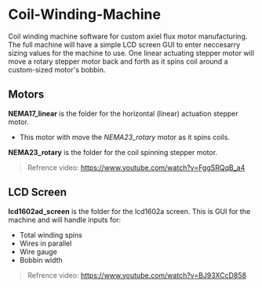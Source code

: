 # Coil-Winding-Machine

Coil winding machine software for custom axiel flux motor manufacturing. The full machine will have a simple LCD screen GUI to enter neccesarry sizing values for the machine to use. One linear actuating stepper motor will move a rotary stepper motor back and forth as it spins coil around a custom-sized motor's bobbin.


## Motors

**NEMA17_linear** is the folder for the horizontal (linear) actuation stepper motor. 
  - This motor with move the *NEMA23_rotary* motor as it spins coils.
   
**NEMA23_rotary** is the folder for the coil spinning stepper motor. 
> Refrence video: https://www.youtube.com/watch?v=FggSRQqB_a4



## LCD Screen

**lcd1602ad_screen** is the folder for the lcd1602a screen.
This is GUI for the machine and will handle inputs for:
   - Total winding spins
   - Wires in parallel
   - Wire gauge
   - Bobbin width 
> Refrence video: https://www.youtube.com/watch?v=BJ93XCcD858
